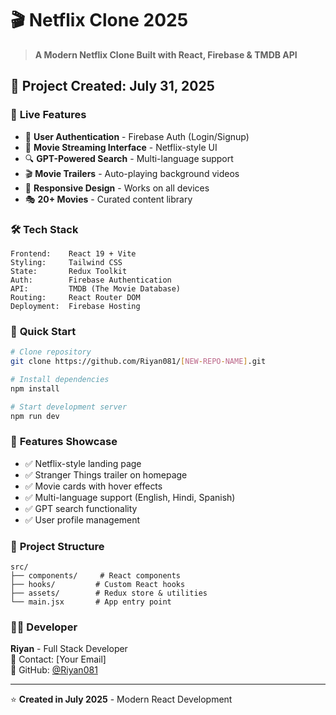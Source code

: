 # 🎬 Netflix Clone 2025

> **A Modern Netflix Clone Built with React, Firebase & TMDB API**

## 📅 **Project Created: July 31, 2025**

### 🌟 **Live Features**
- 🔐 **User Authentication** - Firebase Auth (Login/Signup)
- 🎥 **Movie Streaming Interface** - Netflix-style UI
- 🔍 **GPT-Powered Search** - Multi-language support
- 🎬 **Movie Trailers** - Auto-playing background videos
- 📱 **Responsive Design** - Works on all devices
- 🎭 **20+ Movies** - Curated content library

### 🛠️ **Tech Stack**
```
Frontend:    React 19 + Vite
Styling:     Tailwind CSS
State:       Redux Toolkit  
Auth:        Firebase Authentication
API:         TMDB (The Movie Database)
Routing:     React Router DOM
Deployment:  Firebase Hosting
```

### 🚀 **Quick Start**
```bash
# Clone repository
git clone https://github.com/Riyan081/[NEW-REPO-NAME].git

# Install dependencies
npm install

# Start development server
npm run dev
```

### 📸 **Features Showcase**
- ✅ Netflix-style landing page
- ✅ Stranger Things trailer on homepage
- ✅ Movie cards with hover effects
- ✅ Multi-language support (English, Hindi, Spanish)
- ✅ GPT search functionality
- ✅ User profile management

### 🎯 **Project Structure**
```
src/
├── components/     # React components
├── hooks/         # Custom React hooks
├── assets/        # Redux store & utilities
└── main.jsx       # App entry point
```

### 👨‍💻 **Developer**
**Riyan** - Full Stack Developer  
📧 Contact: [Your Email]  
🔗 GitHub: [@Riyan081](https://github.com/Riyan081)

---
⭐ **Created in July 2025** - Modern React Development
